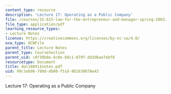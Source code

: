 ```yaml
---
content_type: resource
description: 'Lecture 17: Operating as a Public Company'
file: /courses/15-615-law-for-the-entrepreneur-and-manager-spring-2003/99c1eb96789ddb00f51d881630070e43_doc180411notes.pdf
file_type: application/pdf
learning_resource_types:
- Lecture Notes
license: https://creativecommons.org/licenses/by-nc-sa/4.0/
ocw_type: OCWFile
parent_title: Lecture Notes
parent_type: CourseSection
parent_uid: c8f39b8e-4c0e-8dc1-079f-dd3d6ae7ebf8
resourcetype: Document
title: doc180411notes.pdf
uid: 99c1eb96-789d-db00-f51d-881630070e43
---
```

Lecture 17: Operating as a Public Company